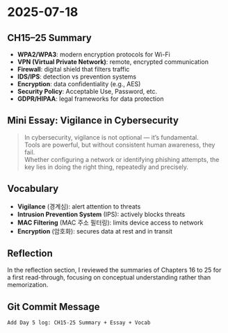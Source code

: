 # 2025-07-18 

## CH15–25 Summary
- **WPA2/WPA3**: modern encryption protocols for Wi-Fi
- **VPN (Virtual Private Network)**: remote, encrypted communication
- **Firewall**: digital shield that filters traffic
- **IDS/IPS**: detection vs prevention systems
- **Encryption**: data confidentiality (e.g., AES)
- **Security Policy**: Acceptable Use, Password, etc.
- **GDPR/HIPAA**: legal frameworks for data protection

## Mini Essay: Vigilance in Cybersecurity
> In cybersecurity, vigilance is not optional — it’s fundamental.  
> Tools are powerful, but without consistent human awareness, they fail.  
> Whether configuring a network or identifying phishing attempts, the key lies in doing the right thing, repeatedly and precisely.

## Vocabulary
- **Vigilance** (경계심): alert attention to threats
- **Intrusion Prevention System** (IPS): actively blocks threats
- **MAC Filtering** (MAC 주소 필터링): limits device access to network
- **Encryption** (암호화): secures data at rest and in transit

## Reflection
In the reflection section, I reviewed the summaries of Chapters 16 to 25 for a first read-through, focusing on conceptual understanding rather than memorization.


## Git Commit Message
`Add Day 5 log: CH15-25 Summary + Essay + Vocab`
